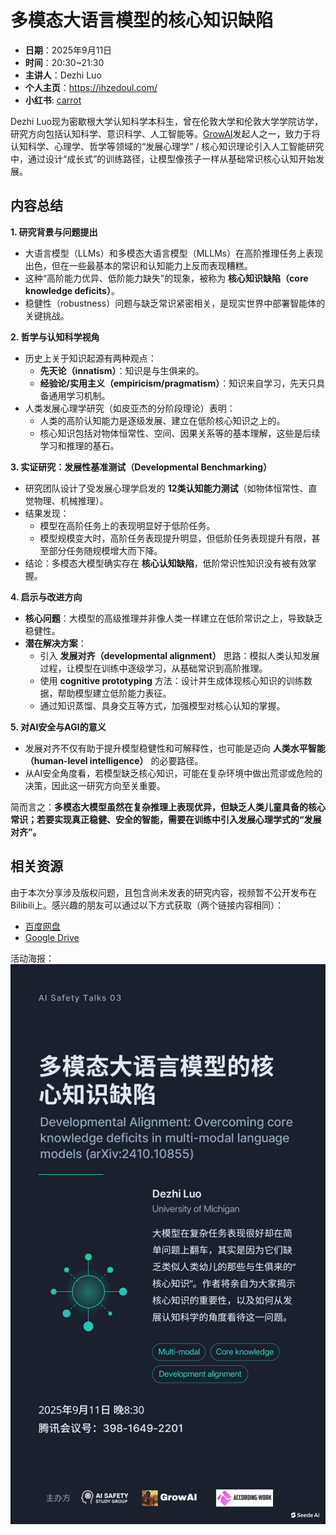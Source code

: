 # 多模态大语言模型的核心知识缺陷

+ **日期**：2025年9月11日
+ **时间**：20:30~21:30
+ **主讲人**：Dezhi Luo
+ **个人主页**：https://ihzedoul.com/
+ **小红书**: [carrot](https://www.xiaohongshu.com/user/profile/61a4a25f0000000010005e09?xsec_token=YBAFHyOCcEYkx1obQ0x8k5OJE8GxiXU1BEcSCPWAkCSJc=&xsec_source=app_share&xhsshare=CopyLink&shareRedId=ODY2Q0k7N0I2NzUyOTgwNjY0OTdGSUtN&apptime=1758116399&share_id=fa8101cb61ec4b1d99ba37de8c8825eb)

Dezhi Luo现为密歇根大学认知科学本科生，曾在伦敦大学和伦敦大学学院访学，研究方向包括认知科学、意识科学、人工智能等。[GrowAI](https://growing-ai-like-a-child.github.io/)发起人之一，致力于将认知科学、心理学、哲学等领域的“发展心理学” / 核心知识理论引入人工智能研究中，通过设计“成长式”的训练路径，让模型像孩子一样从基础常识核心认知开始发展。


## 内容总结

**1. 研究背景与问题提出**

* 大语言模型（LLMs）和多模态大语言模型（MLLMs）在高阶推理任务上表现出色，但在一些最基本的常识和认知能力上反而表现糟糕。
* 这种“高阶能力优异、低阶能力缺失”的现象，被称为 **核心知识缺陷（core knowledge deficits）**。
* 稳健性（robustness）问题与缺乏常识紧密相关，是现实世界中部署智能体的关键挑战。

**2. 哲学与认知科学视角**

* 历史上关于知识起源有两种观点：
  * **先天论（innatism）**：知识是与生俱来的。
  * **经验论/实用主义（empiricism/pragmatism）**：知识来自学习，先天只具备通用学习机制。
* 人类发展心理学研究（如皮亚杰的分阶段理论）表明：
  * 人类的高阶认知能力是逐级发展、建立在低阶核心知识之上的。
  * 核心知识包括对物体恒常性、空间、因果关系等的基本理解，这些是后续学习和推理的基石。

**3. 实证研究：发展性基准测试（Developmental Benchmarking）**

* 研究团队设计了受发展心理学启发的 **12类认知能力测试**（如物体恒常性、直觉物理、机械推理）。
* 结果发现：
  * 模型在高阶任务上的表现明显好于低阶任务。
  * 模型规模变大时，高阶任务表现提升明显，但低阶任务表现提升有限，甚至部分任务随规模增大而下降。
* 结论：多模态大模型确实存在 **核心认知缺陷**，低阶常识性知识没有被有效掌握。

**4. 启示与改进方向**

* **核心问题**：大模型的高级推理并非像人类一样建立在低阶常识之上，导致缺乏稳健性。
* **潜在解决方案**：
  * 引入 **发展对齐（developmental alignment）** 思路：模拟人类认知发展过程，让模型在训练中逐级学习，从基础常识到高阶推理。
  * 使用 **cognitive prototyping** 方法：设计并生成体现核心知识的训练数据，帮助模型建立低阶能力表征。
  * 通过知识蒸馏、具身交互等方式，加强模型对核心认知的掌握。

**5. 对AI安全与AGI的意义**

* 发展对齐不仅有助于提升模型稳健性和可解释性，也可能是迈向 **人类水平智能（human-level intelligence）** 的必要路径。
* 从AI安全角度看，若模型缺乏核心知识，可能在复杂环境中做出荒谬或危险的决策，因此这一研究方向至关重要。

简而言之：**多模态大模型虽然在复杂推理上表现优异，但缺乏人类儿童具备的核心常识；若要实现真正稳健、安全的智能，需要在训练中引入发展心理学式的“发展对齐”。**

## 相关资源

由于本次分享涉及版权问题，且包含尚未发表的研究内容，视频暂不公开发布在Bilibili上。感兴趣的朋友可以通过以下方式获取（两个链接内容相同）：

+ [百度网盘](https://pan.baidu.com/s/1FNQEjEsQsouzR0WUqHM2CQ?pwd=4jtj)
+ [Google Drive](https://drive.google.com/file/d/1oOGgvfKXz1FjpIQjjjTvPRpNjiY6mYU7/view?usp=sharing)

活动海报：![多模态大语言模型的核心知识缺陷.png](assets/多模态大语言模型的核心知识缺陷.png)
